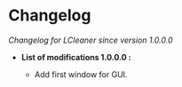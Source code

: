 # Changelog

*Changelog for LCleaner since version 1.0.0.0*

* **List of modifications 1.0.0.0 :**

  - Add first window for GUI.
